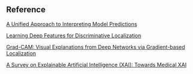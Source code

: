 Reference
----------

[A Unified Approach to Interpreting Model Predictions](http://papers.nips.cc/paper/7062-a-unified-approach-to-interpreting-model-predictions)

[Learning Deep Features for Discriminative Localization](https://www.cv-foundation.org/openaccess/content_cvpr_2016/html/Zhou_Learning_Deep_Features_CVPR_2016_paper.html)

[Grad-CAM: Visual Explanations from Deep Networks via Gradient-based Localization](https://arxiv.org/pdf/1610.02391.pdf)

[A Survey on Explainable Artificial Intelligence (XAI): Towards Medical XAI](https://arxiv.org/abs/1907.07374)